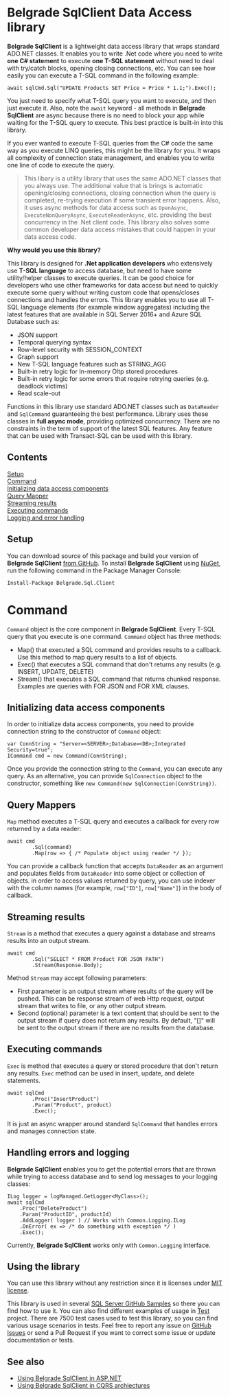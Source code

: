 # Belgrade SqlClient Data Access library

**Belgrade SqlClient** is a lightweight data access library that wraps standard ADO.NET classes. It enables you to write .Net code where
you need to write **one C# statement** to execute **one T-SQL statement** without need to deal with try/catch blocks, opening closing connections, etc. You can see how easily you can execute a T-SQL command in the following example: 
```
await sqlCmd.Sql("UPDATE Products SET Price = Price * 1.1;").Exec();
```
You just need to specify what T-SQL query you want to execute, and then just execute it. Also, note the `await` keyword - all methods in **Belgrade SqlClient** are async because there is no need to block your app while waiting for the T-SQL query to execute. This best practice is built-in into this library.

If you ever wanted to execute T-SQL queries from the C# code the same way as you execute LINQ queries, this might be the library for you. It wraps all complexity of connection state management, and enables you to write one line of code to execute the query.

> This libary is a utility library that uses the same ADO.NET classes that you always use. The additional value that is brings is automatic opening/closing connections, closing connection when the query is completed, re-trying execution if some transient error happens. Also, it uses async methods for data access such as `OpenAsync`, `ExecuteNonQueryAsync`, `ExecuteReaderAsync`, etc. providing the best concurrency in the .Net client code. This library also solves some common developer data access mistakes that could happen in your data access code. 

**Why would you use this library?**

This library is designed for **.Net application developers** who extensively use **T-SQL language** to access database, but need to have some utility/helper classes to execute queries. It can be good choice for developers who use other frameworks for data access but need to quickly execute some query without writing custom code that opens/closes connections and handles the errors.
This library enables you to use all T-SQL language elements (for example window aggregates) including the latest features that are available in SQL Server 2016+ and Azure SQL Database such as:
- JSON support
- Temporal querying syntax
- Row-level security with SESSION_CONTEXT
- Graph support
- New T-SQL language features such as STRING_AGG
- Built-in retry logic for In-memory Oltp stored procedures
- Built-in retry logic for some errors that require retrying queries (e.g. deadlock victims)
- Read scale-out

Functions in this library use standard ADO.NET classes such as `DataReader` and `SqlCommand` guaranteeing the best performance. Library uses these classes in **full async mode**, providing optimized concurrency. There are no constraints in the term of support of the latest SQL features. Any feature that can be used with Transact-SQL can be used with this library.

## Contents

[Setup](#setup)<br/>
[Command](#command)<br/>
[Initializing data access components](#init)<br/>
[Query Mapper](#map)<br/>
[Streaming results](#stream)<br/>
[Executing commands](#exec)<br/>
[Logging and error handling](#error-log)<br/>

<a name="setup"></a>

## Setup

You can download source of this package and build your version of **Belgrade SqlClient** <a href="https://github.com/JocaPC/Belgrade-SqlClient">from GitHub</a>.
To install **Belgrade SqlClient** using <a href="https://www.nuget.org/packages/Belgrade.Sql.Client/>">NuGet</a>, run the following command in the Package Manager Console: 
```
Install-Package Belgrade.Sql.Client 
```

<a name="command"></a>
# Command

`Command` object is the core component in **Belgrade SqlClient**. Every T-SQL query that you execute is one command.
`Command` object has three methods:
 - Map() that executed a SQL command and provides results to a callback. Use this method to map query results to a list of objects.
 - Exec() that executes a SQL command that don't returns any results (e.g. INSERT, UPDATE, DELETE)
 - Stream() that executes a SQL command that returns chunked response. Examples are queries with FOR JSON and FOR XML clauses.


<a name="init"></a>
## Initializing data access components

In order to initialize data access components, you need to provide connection string to the constructor of `Command` object:

```
var ConnString = "Server=<SERVER>;Database=<DB>;Integrated Security=true";
ICommand cmd = new Command(ConnString);
```

Once you provide the connection string to the `Command`, you can execute any query. As an alternative, you can provide `SqlConnection` object to the constructor, something like `new Command(new SqlConnection(ConnString))`.

<a name="map"></a>

## Query Mappers

`Map` method executes a T-SQL query and executes a callback for every row returned by a data reader: 

```
await cmd
        .Sql(command)
        .Map(row => { /* Populate object using reader */ });
```
You can provide a callback function that accepts `DataReader` as an argument and populates fields from `DataReader` into some object or collection of objects. in order to access values returned by query, you can use indexer with the column names (for example, `row["ID"]`, `row["Name"]`) in the body of callback.

<a name="stream"></a>
## Streaming results

`Stream` is a method that executes a query against a database and streams results into an output stream. 
```
await cmd
        .Sql("SELECT * FROM Product FOR JSON PATH")
        .Stream(Response.Body);
```
Method `Stream` may accept following parameters:
- First parameter is  an output stream where results of the query will be pushed. This can be response stream of web Http request, output stream that writes to file, or any other output stream.
- Second (optional) parameter is a text content that should be sent to the output stream if query does not return any results. By default, "[]" will be sent to the output stream if there are no results from the database.

<a name="exec"></a>

## Executing commands

`Exec` is method that executes a query or stored procedure that don't return any results. `Exec` method can be used in insert, update, and delete statements. 
```
await sqlCmd
        .Proc("InsertProduct")
        .Param("Product", product)
        .Exec();
```
It is just an async wrapper around standard `SqlCommand` that handles errors and manages connection state.

<a name="error-log"></a>
## Handling errors and logging

**Belgrade SqlClient** enables you to get the potential errors that are thrown while trying to access database and to send log messages to your logging classes:

```
ILog logger = logManaged.GetLogger<MyClass>();
await sqlCmd
    .Proc("DeleteProduct")
    .Param("ProductID", productId)
    .AddLogger( logger ) // Works with Common.Logging.ILog
    .OnError( ex => /* do something with exception */ )
    .Exec();
```
Currently, **Belgrade SqlClient** works only with `Common.Logging` interface.

## Using the library
You can use this library without any restriction since it is licenses under <a href="https://github.com/JocaPC/Belgrade-SqlClient/blob/master/license.txt">MIT license</a>.

This library is used in several <a href="https://github.com/Microsoft/sql-server-samples/tree/master/samples/features/json">SQL Server GitHub Samples</a> so there you can find how to use it. You can also find different examples of usage in <a href="https://github.com/JocaPC/Belgrade-SqlClient/tree/master/Test">Test</a> project. There are 7500 test cases used to test this library, so you can find various usage scenarios in tests.
Feel free to report any issue on <a href="https://github.com/JocaPC/Belgrade-SqlClient/issues">GitHub Issues</a> or send a Pull Request if you want to correct some issue or update documentation or tests.

## See also

 - [Using Belgrade SqlClient in ASP.NET](aspnet.md)
 - [Using Belgrade SqlClient in CQRS archiectures](cqrs.md)